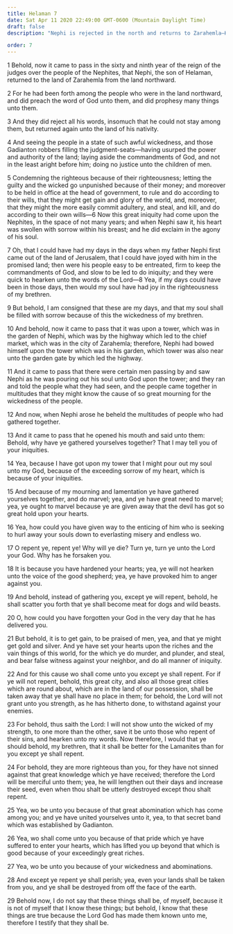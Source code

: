 ```yaml
---
title: Helaman 7
date: Sat Apr 11 2020 22:49:00 GMT-0600 (Mountain Daylight Time)
draft: false
description: "Nephi is rejected in the north and returns to Zarahemla—He prays upon his garden tower and then calls upon the people to repent or perish. About 23–21 B.C."

order: 7
---
```

    
1 Behold, now it came to pass in the sixty and ninth year of the reign of the judges over the people of the Nephites, that Nephi, the son of Helaman, returned to the land of Zarahemla from the land northward.

2 For he had been forth among the people who were in the land northward, and did preach the word of God unto them, and did prophesy many things unto them.

3 And they did reject all his words, insomuch that he could not stay among them, but returned again unto the land of his nativity.

4 And seeing the people in a state of such awful wickedness, and those Gadianton robbers filling the judgment-seats—having usurped the power and authority of the land; laying aside the commandments of God, and not in the least aright before him; doing no justice unto the children of men.

5 Condemning the righteous because of their righteousness; letting the guilty and the wicked go unpunished because of their money; and moreover to be held in office at the head of government, to rule and do according to their wills, that they might get gain and glory of the world, and, moreover, that they might the more easily commit adultery, and steal, and kill, and do according to their own wills—6 Now this great iniquity had come upon the Nephites, in the space of not many years; and when Nephi saw it, his heart was swollen with sorrow within his breast; and he did exclaim in the agony of his soul.

7 Oh, that I could have had my days in the days when my father Nephi first came out of the land of Jerusalem, that I could have joyed with him in the promised land; then were his people easy to be entreated, firm to keep the commandments of God, and slow to be led to do iniquity; and they were quick to hearken unto the words of the Lord—8 Yea, if my days could have been in those days, then would my soul have had joy in the righteousness of my brethren.

9 But behold, I am consigned that these are my days, and that my soul shall be filled with sorrow because of this the wickedness of my brethren.

10 And behold, now it came to pass that it was upon a tower, which was in the garden of Nephi, which was by the highway which led to the chief market, which was in the city of Zarahemla; therefore, Nephi had bowed himself upon the tower which was in his garden, which tower was also near unto the garden gate by which led the highway.

11 And it came to pass that there were certain men passing by and saw Nephi as he was pouring out his soul unto God upon the tower; and they ran and told the people what they had seen, and the people came together in multitudes that they might know the cause of so great mourning for the wickedness of the people.

12 And now, when Nephi arose he beheld the multitudes of people who had gathered together.

13 And it came to pass that he opened his mouth and said unto them: Behold, why have ye gathered yourselves together? That I may tell you of your iniquities.

14 Yea, because I have got upon my tower that I might pour out my soul unto my God, because of the exceeding sorrow of my heart, which is because of your iniquities.

15 And because of my mourning and lamentation ye have gathered yourselves together, and do marvel; yea, and ye have great need to marvel; yea, ye ought to marvel because ye are given away that the devil has got so great hold upon your hearts.

16 Yea, how could you have given way to the enticing of him who is seeking to hurl away your souls down to everlasting misery and endless wo.

17 O repent ye, repent ye! Why will ye die? Turn ye, turn ye unto the Lord your God. Why has he forsaken you.

18 It is because you have hardened your hearts; yea, ye will not hearken unto the voice of the good shepherd; yea, ye have provoked him to anger against you.

19 And behold, instead of gathering you, except ye will repent, behold, he shall scatter you forth that ye shall become meat for dogs and wild beasts.

20 O, how could you have forgotten your God in the very day that he has delivered you.

21 But behold, it is to get gain, to be praised of men, yea, and that ye might get gold and silver. And ye have set your hearts upon the riches and the vain things of this world, for the which ye do murder, and plunder, and steal, and bear false witness against your neighbor, and do all manner of iniquity.

22 And for this cause wo shall come unto you except ye shall repent. For if ye will not repent, behold, this great city, and also all those great cities which are round about, which are in the land of our possession, shall be taken away that ye shall have no place in them; for behold, the Lord will not grant unto you strength, as he has hitherto done, to withstand against your enemies.

23 For behold, thus saith the Lord: I will not show unto the wicked of my strength, to one more than the other, save it be unto those who repent of their sins, and hearken unto my words. Now therefore, I would that ye should behold, my brethren, that it shall be better for the Lamanites than for you except ye shall repent.

24 For behold, they are more righteous than you, for they have not sinned against that great knowledge which ye have received; therefore the Lord will be merciful unto them; yea, he will lengthen out their days and increase their seed, even when thou shalt be utterly destroyed except thou shalt repent.

25 Yea, wo be unto you because of that great abomination which has come among you; and ye have united yourselves unto it, yea, to that secret band which was established by Gadianton.

26 Yea, wo shall come unto you because of that pride which ye have suffered to enter your hearts, which has lifted you up beyond that which is good because of your exceedingly great riches.

27 Yea, wo be unto you because of your wickedness and abominations.

28 And except ye repent ye shall perish; yea, even your lands shall be taken from you, and ye shall be destroyed from off the face of the earth.

29 Behold now, I do not say that these things shall be, of myself, because it is not of myself that I know these things; but behold, I know that these things are true because the Lord God has made them known unto me, therefore I testify that they shall be.
